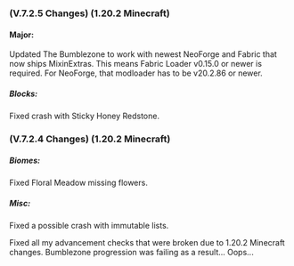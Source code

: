 ### **(V.7.2.5 Changes) (1.20.2 Minecraft)**

#### Major:
Updated The Bumblezone to work with newest NeoForge and Fabric that now ships MixinExtras.
 This means Fabric Loader v0.15.0 or newer is required.
 For NeoForge, that modloader has to be v20.2.86 or newer.

##### Blocks:
Fixed crash with Sticky Honey Redstone.


### **(V.7.2.4 Changes) (1.20.2 Minecraft)**

##### Biomes:
Fixed Floral Meadow missing flowers.

##### Misc:
Fixed a possible crash with immutable lists.

Fixed all my advancement checks that were broken due to 1.20.2 Minecraft changes. 
 Bumblezone progression was failing as a result... Oops...
